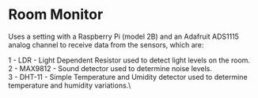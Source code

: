 # Room Monitor

Uses a setting with a Raspberry Pi (model 2B) and an Adafruit ADS1115 analog channel to receive data from the sensors, which are:

1 - LDR - Light Dependent Resistor used to detect light levels on the room.\
2 - MAX9812 - Sound detector used to determine noise levels.\
3 - DHT-11 - Simple Temperature and Umidity detector used to determine temperature and humidity variations.\
